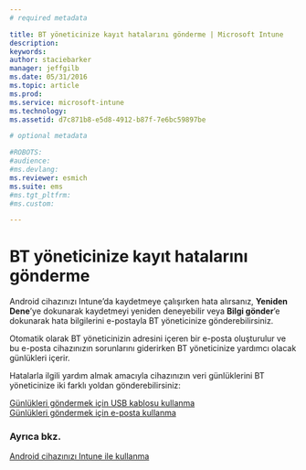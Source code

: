 ```yaml
---
# required metadata

title: BT yöneticinize kayıt hatalarını gönderme | Microsoft Intune
description:
keywords:
author: staciebarker
manager: jeffgilb
ms.date: 05/31/2016
ms.topic: article
ms.prod:
ms.service: microsoft-intune
ms.technology:
ms.assetid: d7c871b8-e5d8-4912-b87f-7e6bc59897be

# optional metadata

#ROBOTS:
#audience:
#ms.devlang:
ms.reviewer: esmich
ms.suite: ems
#ms.tgt_pltfrm:
#ms.custom:

---
```



# BT yöneticinize kayıt hatalarını gönderme

Android cihazınızı Intune’da kaydetmeye çalışırken hata alırsanız, **Yeniden Dene**’ye dokunarak kaydetmeyi yeniden deneyebilir veya **Bilgi gönder**’e dokunarak hata bilgilerini e-postayla BT yöneticinize gönderebilirsiniz. 

Otomatik olarak BT yöneticinizin adresini içeren bir e-posta oluşturulur ve bu e-posta cihazınızın sorunlarını giderirken BT yöneticinize yardımcı olacak günlükleri içerir.

Hatalarla ilgili yardım almak amacıyla cihazınızın veri günlüklerini BT yöneticinize iki farklı yoldan gönderebilirsiniz:

[Günlükleri göndermek için USB kablosu kullanma](send-diagnostic-data-logs-to-your-it-administrator-using-a-usb-cable-android.md)</br>
[Günlükleri göndermek için e-posta kullanma](send-diagnostic-data-logs-to-your-it-administrator-using-email-android.md)

### Ayrıca bkz.
[Android cihazınızı Intune ile kullanma](using-your-android-device-with-intune.md)

<!--HONumber=Jun16_HO2-->


